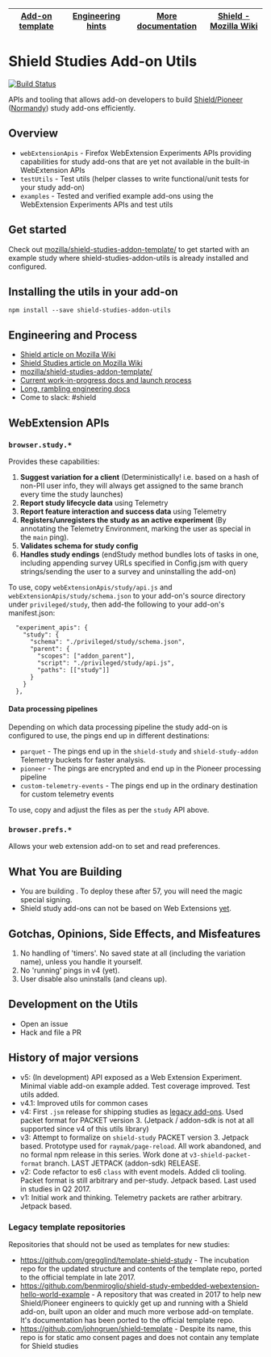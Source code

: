 | [Add-on template](https://github.com/mozilla/shield-studies-addon-template/) | [Engineering hints](#engineering-and-process) | [More documentation](./docs/) | [Shield - Mozilla Wiki](https://wiki.mozilla.org/Firefox/Shield) |
| ---------------------------------------------------------------------------- | --------------------------------------------- | ----------------------------- | ---------------------------------------------------------------- |

# Shield Studies Add-on Utils

[![Build Status](https://travis-ci.org/mozilla/shield-studies-addon-utils.svg?branch=master)](https://travis-ci.org/mozilla/shield-studies-addon-utils)

APIs and tooling that allows add-on developers to build [Shield/Pioneer](https://wiki.mozilla.org/Firefox/Shield/Shield_Studies) ([Normandy](https://wiki.mozilla.org/Firefox/Shield#Normandy_-_User_Profile_Matching_and_Recipe_Deployment)) study add-ons efficiently.

## Overview

* `webExtensionApis` - Firefox WebExtension Experiments APIs providing capabilities for study add-ons that are yet not available in the built-in WebExtension APIs
* `testUtils` - Test utils (helper classes to write functional/unit tests for your study add-on)
* `examples` - Tested and verified example add-ons using the WebExtension Experiments APIs and test utils

## Get started

Check out [mozilla/shield-studies-addon-template/](https://github.com/mozilla/shield-studies-addon-template/) to get started with an example study where shield-studies-addon-utils is already installed and configured.

## Installing the utils in your add-on

```
npm install --save shield-studies-addon-utils
```

## Engineering and Process

* [Shield article on Mozilla Wiki](https://wiki.mozilla.org/Firefox/Shield)
* [Shield Studies article on Mozilla Wiki](https://wiki.mozilla.org/Firefox/Shield/Shield_Studies)
* [mozilla/shield-studies-addon-template/](https://github.com/mozilla/shield-studies-addon-template/)
* [Current work-in-progress docs and launch process](https://github.com/mozilla/shield-studies-addon-utils/issues/93)
* [Long, rambling engineering docs](./docs/engineering.md)
* Come to slack: #shield

## WebExtension APIs

### `browser.study.*`

Provides these capabilities:

1.  **Suggest variation for a client** (Deterministically! i.e. based on a hash of non-PII user info, they will always get assigned to the same branch every time the study launches)
2.  **Report study lifecycle data** using Telemetry
3.  **Report feature interaction and success data** using Telemetry
4.  **Registers/unregisters the study as an active experiment** (By annotating the Telemetry Environment, marking the user as special in the `main` ping).
5.  **Validates schema for study config**
6.  **Handles study endings** (endStudy method bundles lots of tasks in one, including appending survey URLs specified in Config.jsm with query strings/sending the user to a survey and uninstalling the add-on)

To use, copy `webExtensionApis/study/api.js` and `webExtensionApis/study/schema.json` to your add-on's source directory under `privileged/study`, then add-the following to your add-on's manifest.json:

```
  "experiment_apis": {
    "study": {
      "schema": "./privileged/study/schema.json",
      "parent": {
        "scopes": ["addon_parent"],
        "script": "./privileged/study/api.js",
        "paths": [["study"]]
      }
    }
  },
```

#### Data processing pipelines

Depending on which data processing pipeline the study add-on is configured to use, the pings end up in different destinations:

* `parquet` - The pings end up in the `shield-study` and `shield-study-addon` Telemetry buckets for faster analysis.
* `pioneer` - The pings are encrypted and end up in the Pioneer processing pipeline
* `custom-telemetry-events` - The pings end up in the ordinary destination for custom telemetry events

To use, copy and adjust the files as per the `study` API above.

### `browser.prefs.*`

Allows your web extension add-on to set and read preferences.

## What You are Building

* You are building . To deploy these after 57, you will need the magic special signing.
* Shield study add-ons can not be based on Web Extensions [yet](https://github.com/mozilla/shield-studies-addon-utils/issues/45).

## Gotchas, Opinions, Side Effects, and Misfeatures

1.  No handling of 'timers'. No saved state at all (including the variation name), unless you handle it yourself.
2.  No 'running' pings in v4 (yet).
3.  User disable also uninstalls (and cleans up).

## Development on the Utils

* Open an issue
* Hack and file a PR

## History of major versions

* v5: (In development) API exposed as a Web Extension Experiment. Minimal viable add-on example added. Test coverage improved. Test utils added.
* v4.1: Improved utils for common cases
* v4: First `.jsm` release for shipping studies as [legacy add-ons](https://developer.mozilla.org/Add-ons/Legacy_add_ons). Used packet format for PACKET version 3. (Jetpack / addon-sdk is not at all supported since v4 of this utils library)
* v3: Attempt to formalize on `shield-study` PACKET version 3. Jetpack based. Prototype used for `raymak/page-reload`. All work abandoned, and no formal npm release in this series. Work done at `v3-shield-packet-format` branch. LAST JETPACK (addon-sdk) RELEASE.
* v2: Code refactor to es6 `class` with event models. Added cli tooling. Packet format is still arbitrary and per-study. Jetpack based. Last used in studies in Q2 2017.
* v1: Initial work and thinking. Telemetry packets are rather arbitrary. Jetpack based.

### Legacy template repositories

Repositories that should not be used as templates for new studies:

* <https://github.com/gregglind/template-shield-study> - The incubation repo for the updated structure and contents of the template repo, ported to the official template in late 2017.
* <https://github.com/benmiroglio/shield-study-embedded-webextension-hello-world-example> - A repository that was created in 2017 to help new Shield/Pioneer engineers to quickly get up and running with a Shield add-on, built upon an older and much more verbose add-on template. It's documentation has been ported to the official template repo.
* <https://github.com/johngruen/shield-template> - Despite its name, this repo is for static amo consent pages and does not contain any template for Shield studies
